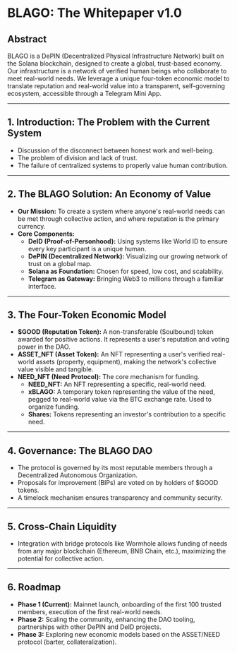 # BLAGO: The Whitepaper v1.0

## Abstract

BLAGO is a DePIN (Decentralized Physical Infrastructure Network) built on the Solana blockchain, designed to create a global, trust-based economy. Our infrastructure is a network of verified human beings who collaborate to meet real-world needs. We leverage a unique four-token economic model to translate reputation and real-world value into a transparent, self-governing ecosystem, accessible through a Telegram Mini App.

---

## 1. Introduction: The Problem with the Current System

*   Discussion of the disconnect between honest work and well-being.
*   The problem of division and lack of trust.
*   The failure of centralized systems to properly value human contribution.

---

## 2. The BLAGO Solution: An Economy of Value

*   **Our Mission:** To create a system where anyone's real-world needs can be met through collective action, and where reputation is the primary currency.
*   **Core Components:**
    *   **DeID (Proof-of-Personhood):** Using systems like World ID to ensure every key participant is a unique human.
    *   **DePIN (Decentralized Network):** Visualizing our growing network of trust on a global map.
    *   **Solana as Foundation:** Chosen for speed, low cost, and scalability.
    *   **Telegram as Gateway:** Bringing Web3 to millions through a familiar interface.

---

## 3. The Four-Token Economic Model

*   **$GOOD (Reputation Token):** A non-transferable (Soulbound) token awarded for positive actions. It represents a user's reputation and voting power in the DAO.
*   **ASSET_NFT (Asset Token):** An NFT representing a user's verified real-world assets (property, equipment), making the network's collective value visible and tangible.
*   **NEED_NFT (Need Protocol):** The core mechanism for funding.
    *   **NEED_NFT:** An NFT representing a specific, real-world need.
    *   **xBLAGO:** A temporary token representing the value of the need, pegged to real-world value via the BTC exchange rate. Used to organize funding.
    *   **Shares:** Tokens representing an investor's contribution to a specific need.

---

## 4. Governance: The BLAGO DAO

*   The protocol is governed by its most reputable members through a Decentralized Autonomous Organization.
*   Proposals for improvement (BIPs) are voted on by holders of $GOOD tokens.
*   A timelock mechanism ensures transparency and community security.

---

## 5. Cross-Chain Liquidity

*   Integration with bridge protocols like Wormhole allows funding of needs from any major blockchain (Ethereum, BNB Chain, etc.), maximizing the potential for collective action.

---

## 6. Roadmap

*   **Phase 1 (Current):** Mainnet launch, onboarding of the first 100 trusted members, execution of the first real-world needs.
*   **Phase 2:** Scaling the community, enhancing the DAO tooling, partnerships with other DePIN and DeID projects.
*   **Phase 3:** Exploring new economic models based on the ASSET/NEED protocol (barter, collateralization).